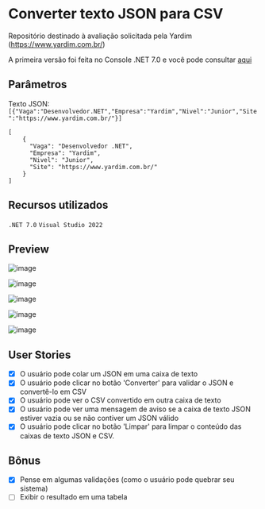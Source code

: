 # Converter texto JSON para CSV
Repositório destinado à avaliação solicitada pela Yardim (https://www.yardim.com.br/)

A primeira versão foi feita no Console .NET 7.0 e você pode consultar [aqui](https://github.com/marquescharlon/JSON_to_CSV_Converter/releases)

## Parâmetros

Texto JSON: ```[{"Vaga":"Desenvolvedor.NET","Empresa":"Yardim","Nivel":"Junior","Site":"https://www.yardim.com.br/"}]```

```
[
	{
	  "Vaga": "Desenvolvedor .NET",
	  "Empresa": "Yardim",
	  "Nivel": "Junior",
	  "Site": "https://www.yardim.com.br/"
	}
]
```
## Recursos utilizados
```.NET 7.0```
```Visual Studio 2022```

## Preview

![image](https://user-images.githubusercontent.com/22162514/225399976-632a1b7a-509d-42f3-8c51-d4d09ac5a1d1.png)

![image](https://user-images.githubusercontent.com/22162514/225400180-bdc6db60-5d52-4c4c-af65-4df3b949c3f7.png)

![image](https://user-images.githubusercontent.com/22162514/225400577-ae235723-0d9e-4005-ac2e-434e3d6d4e39.png)

![image](https://user-images.githubusercontent.com/22162514/225404262-ea59947f-471d-4568-80f2-1ba83329b646.png)

![image](https://user-images.githubusercontent.com/22162514/225401096-765d38e4-ca00-4115-b40f-053e2af75a14.png)


## User Stories
- [x] O usuário pode colar um JSON em uma caixa de texto
- [x] O usuário pode clicar no botão 'Converter' para validar o JSON e convertê-lo em CSV
- [x] O usuário pode ver o CSV convertido em outra caixa de texto
- [x] O usuário pode ver uma mensagem de aviso se a caixa de texto JSON estiver vazia ou se não contiver um JSON válido
- [x] O usuário pode clicar no botão 'Limpar' para limpar o conteúdo das caixas de texto JSON e CSV.

## Bônus 
- [x] Pense em algumas validações (como o usuário pode quebrar seu sistema)
- [ ] Exibir o resultado em uma tabela

